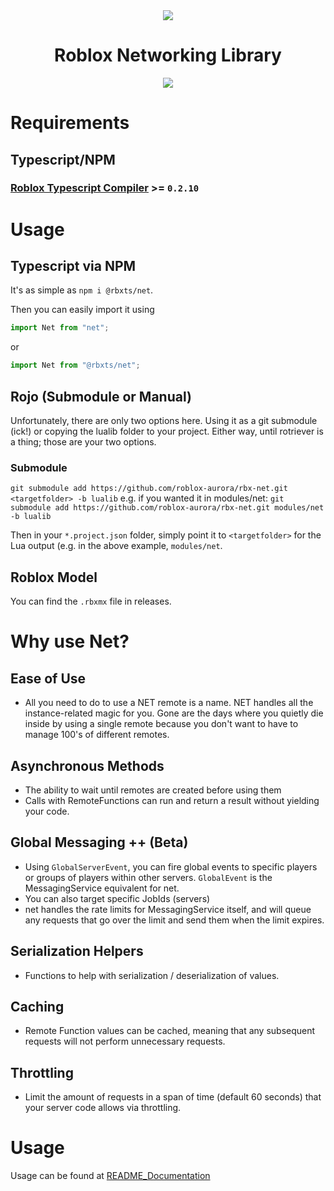 <div align="center">
	<img src="https://assets.vorlias.com/i1/net-tsx.png"/>
</div>
<div align="center">
	<h1>Roblox Networking Library</h1>
    	<a href="https://www.npmjs.com/package/@rbxts/net">
		<img src="https://badge.fury.io/js/%40rbxts%2Fnet.svg"></img>
	</a>
</div>

Requirements
=============
Typescript/NPM
-----------
### [Roblox Typescript Compiler](https://github.com/roblox-ts/roblox-ts) >= `0.2.10`

Usage
=============
Typescript via NPM
-------------

It's as simple as
`npm i @rbxts/net`.

Then you can easily import it using
```ts
import Net from "net";
```

or
```ts
import Net from "@rbxts/net";
```

Rojo (Submodule or Manual)
-------------
Unfortunately, there are only two options here. Using it as a git submodule (ick!) or copying the lualib folder to your project.
Either way, until rotriever is a thing; those are your two options.

### Submodule
`git submodule add https://github.com/roblox-aurora/rbx-net.git <targetfolder> -b lualib`
e.g. if you wanted it in modules/net: `git submodule add https://github.com/roblox-aurora/rbx-net.git modules/net -b lualib`

Then in your `*.project.json` folder, simply point it to `<targetfolder>` for the Lua output (e.g. in the above example, `modules/net`.

Roblox Model
-------------
You can find the `.rbxmx` file in releases.

Why use Net?
============
## Ease of Use
- All you need to do to use a NET remote is a name. NET handles all the instance-related magic for you. Gone are the days where you quietly die inside by using a single remote because you don't want to have to manage 100's of different remotes.

## Asynchronous Methods
- The ability to wait until remotes are created before using them
- Calls with RemoteFunctions can run and return a result without yielding your code.

## Global Messaging ++ (Beta)
- Using `GlobalServerEvent`, you can fire global events to specific players or groups of players within other servers. `GlobalEvent` is the MessagingService equivalent for net.
- You can also target specific JobIds (servers)
- net handles the rate limits for MessagingService itself, and will queue any requests that go over the limit and send them when the limit expires.

## Serialization Helpers
- Functions to help with serialization / deserialization of values.

## Caching
- Remote Function values can be cached, meaning that any subsequent requests will not perform unnecessary requests.

## Throttling
- Limit the amount of requests in a span of time (default 60 seconds) that your server code allows via throttling.

Usage
============
Usage can be found at [README_Documentation](https://github.com/roblox-aurora/rbx-net/wiki/README_Documentation)
